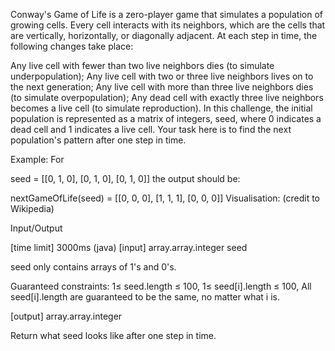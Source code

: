 Conway's Game of Life is a zero-player game that simulates a population of growing cells. Every cell interacts with its neighbors, which are the cells that are vertically, horizontally, or diagonally adjacent. At each step in time, the following changes take place:

Any live cell with fewer than two live neighbors dies (to simulate underpopulation);
Any live cell with two or three live neighbors lives on to the next generation;
Any live cell with more than three live neighbors dies (to simulate overpopulation);
Any dead cell with exactly three live neighbors becomes a live cell (to simulate reproduction).
In this challenge, the initial population is represented as a matrix of integers, seed, where 0 indicates a dead cell and 1 indicates a live cell. Your task here is to find the next population's pattern after one step in time.

Example:
For

seed = [[0, 1, 0], 
        [0, 1, 0], 
        [0, 1, 0]]
the output should be:

nextGameOfLife(seed) =
[[0, 0, 0], 
 [1, 1, 1], 
 [0, 0, 0]]
Visualisation: (credit to Wikipedia)


Input/Output

[time limit] 3000ms (java)
[input] array.array.integer seed

seed only contains arrays of 1's and 0's.

Guaranteed constraints:
1≤ seed.length ≤ 100,
1≤ seed[i].length ≤ 100,
All seed[i].length are guaranteed to be the same, no matter what i is.

[output] array.array.integer

Return what seed looks like after one step in time.
